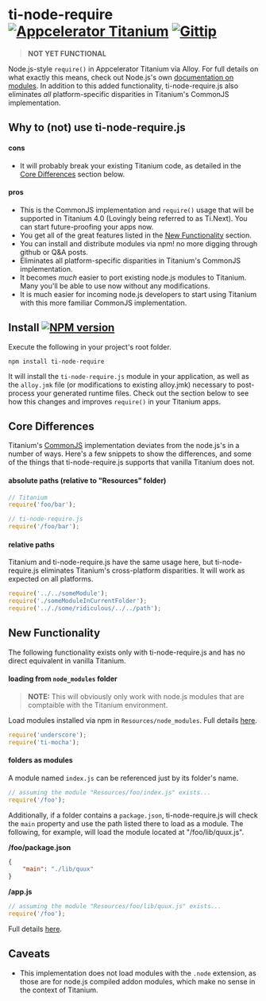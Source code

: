 # ti-node-require [![Appcelerator Titanium](http://www-static.appcelerator.com/badges/alloy-git-badge-sq.png)](http://www.appcelerator.com/titanium/alloy/) [![Gittip](http://img.shields.io/gittip/Tony%20Lukasavage.png)](https://www.gittip.com/Tony%20Lukasavage/)

> **NOT YET FUNCTIONAL**

Node.js-style `require()` in Appcelerator Titanium via Alloy. For full details on what exactly this means, check out Node.js's own [documentation on modules](http://nodejs.org/api/modules.html). In addition to this added functionality, ti-node-require.js also eliminates _all_ platform-specific disparities in Titanium's CommonJS implementation.

## Why to (not) use ti-node-require.js

#### cons

* It will probably break your existing Titanium code, as detailed in the [Core Differences](#core-differences) section below. 

#### pros

* This is the CommonJS implementation and `require()` usage that will be supported in Titanium 4.0 (Lovingly being referred to as Ti.Next). You can start future-proofing your apps now.
* You get all of the great features listed in the [New Functionality](#new-functionality) section.
* You can install and distribute modules via npm! no more digging through github or Q&A posts.
* Eliminates all platform-specific disparities in Titanium's CommonJS implementation.
* It becomes _much_ easier to port existing node.js modules to Titanium. Many you'll be able to use now without any modifications. 
* It is much easier for incoming node.js developers to start using Titanium with this more familiar CommonJS implementation.

## Install [![NPM version](https://badge.fury.io/js/ti-node-require.png)](http://badge.fury.io/js/ti-node-require)

Execute the following in your project's root folder.

```
npm install ti-node-require
```

It will install the `ti-node-require.js` module in your application, as well as the `alloy.jmk` file (or modifications to existing alloy.jmk) necessary to post-process your generated runtime files. Check out the section below to see how this changes and improves `require()` in your Titanium apps.

## Core Differences

Titanium's [CommonJS](http://wiki.commonjs.org/wiki/CommonJS) implementation deviates from the node.js's in a number of ways. Here's a few snippets to show the differences, and some of the things that ti-node-require.js supports that vanilla Titanium does not.

#### absolute paths (relative to "Resources" folder)

```javascript
// Titanium
require('foo/bar');

// ti-node-require.js
require('/foo/bar');
```

#### relative paths

Titanium and ti-node-require.js have the same usage here, but ti-node-require.js eliminates Titanium's cross-platform disparities. It will work as expected on all platforms.

```javascript
require('../../someModule');
require('./someModuleInCurrentFolder');
require('.././some/ridiculous/../../path');
```

## New Functionality

The following functionality exists only with ti-node-require.js and has no direct equivalent in vanilla Titanium.

#### loading from `node_modules` folder

> **NOTE:** This will obviously only work with node.js modules that are comptaible with the Titanium environment.

Load modules installed via npm in `Resources/node_modules`. Full details [here](http://nodejs.org/api/modules.html#modules_loading_from_node_modules_folders).

```javascript
require('underscore');
require('ti-mocha');
```

#### folders as modules

A module named `index.js` can be referenced just by its folder's name.

```javascript
// assuming the module "Resources/foo/index.js" exists...
require('/foo');
```

Additionally, if a folder contains a `package.json`, ti-node-require.js will check the `main` property and use the path listed there to load as a module. The following, for example, will load the module located at "/foo/lib/quux.js".

**/foo/package.json**
```json
{
	"main": "./lib/quux"
}
```

**/app.js**
```javascript
// assuming the module "Resources/foo/lib/quux.js" exists...
require('/foo');
```

Full details [here](http://nodejs.org/api/modules.html#modules_folders_as_modules).

## Caveats

* This implementation does not load modules with the `.node` extension, as those are for node.js compiled addon modules, which make no sense in the context of Titanium.
